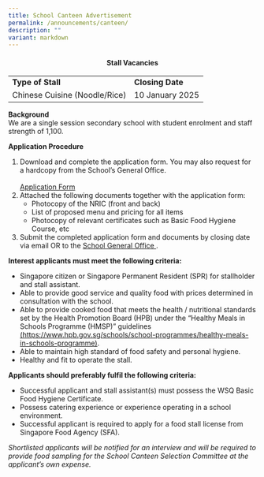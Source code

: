 ```yaml
---
title: School Canteen Advertisement
permalink: /announcements/canteen/
description: ""
variant: markdown
---
```

<h4 style="text-align: center;"><strong>Stall Vacancies</strong></h4>
<table>
	<tbody>
		<tr>
			<td><b>Type of Stall</b></td>
			<td><b>Closing Date</b></td>
		</tr>
		<tr>
			<td>Chinese Cuisine (Noodle/Rice)</td>
			<td>10 January 2025</td>
			</tr></tbody>
</table>

<p><b>Background</b>
<br>
We are a single session secondary school with student enrolment and staff strength of 1,100.</p>

<p><b>Application Procedure</b>
</p>
<ol>
  <li>Download and complete the application form. You may also request for a hardcopy from the School’s General Office.
		<br>
		<br>
<a href="https://drive.google.com/file/d/1FA04r8hWn2XHAKI6eKk70BNlVT064G4S/view?usp=sharing">Application Form</a>
<br>
	</li>
  <li>Attached the following documents together with the application form:
    <ul>
      <li>Photocopy of the NRIC (front and back)</li>
      <li>List of proposed menu and pricing for all items</li>
      <li>Photocopy of relevant certificates such as Basic Food Hygiene Course, etc</li>
    </ul>
  </li>
  <li>Submit the completed application form and documents by closing date via email OR to the <a href="/useful-links/contact-information/">School General Office </a>.
	</li>
</ol>

<p><b>Interest applicants must meet the following criteria:</b></p>
<ul>
  <li>Singapore citizen or Singapore Permanent Resident (SPR) for stallholder and stall assistant.
		<br>
	</li>
  <li>Able to provide good service and quality food with prices determined in consultation with the school.
		<br>
	</li>
  <li>Able to provide cooked food that meets the health / nutritional standards set by the Health Promotion Board (HPB) under the “Healthy Meals in Schools Programme (HMSP)” guidelines <a href="https://www.hpb.gov.sg/schools/school-programmes/healthy-meals-in-schools-programme">(https://www.hpb.gov.sg/schools/school-programmes/healthy-meals-in-schools-programme)</a>.
		<br>
	</li>
  <li>Able to maintain high standard of food safety and personal hygiene.
		<br>
	</li>
  <li>Healthy and fit to operate the stall.</li>
</ul>

<p><b>Applicants should preferably fulfil the following criteria:</b></p>

<ul>
  <li>Successful applicant and stall assistant(s) must possess the WSQ Basic Food Hygiene Certificate.</li>
  <li>Possess catering experience or experience operating in a school environment.</li>
  <li>Successful applicant is required to apply for a food stall license from Singapore Food Agency (SFA).</li>
</ul>

<p>
	<i>Shortlisted applicants will be notified for an interview and will be required to provide food sampling for the School Canteen Selection Committee at the applicant’s own expense.
	</i>
</p>